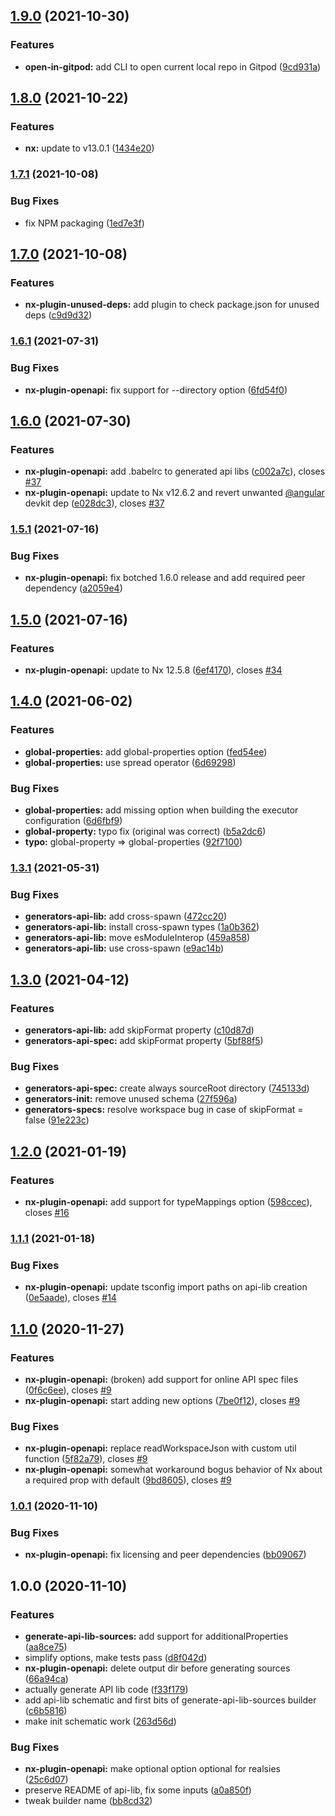 ## [1.9.0](https://github.com/trumbitta/nx-trumbitta/compare/v1.8.0...v1.9.0) (2021-10-30)


### Features

* **open-in-gitpod:** add CLI to open current local repo in Gitpod ([9cd931a](https://github.com/trumbitta/nx-trumbitta/commit/9cd931ad238b4a3282e5776c4c71f1714c2192cd))

## [1.8.0](https://github.com/trumbitta/nx-trumbitta/compare/v1.7.1...v1.8.0) (2021-10-22)


### Features

* **nx:** update to v13.0.1 ([1434e20](https://github.com/trumbitta/nx-trumbitta/commit/1434e20f9340d5f3a96e35155e2b60ea69859f93))

### [1.7.1](https://github.com/trumbitta/nx-trumbitta/compare/v1.7.0...v1.7.1) (2021-10-08)


### Bug Fixes

* fix NPM packaging ([1ed7e3f](https://github.com/trumbitta/nx-trumbitta/commit/1ed7e3f2acb84d9b34df8330dcea60a455b8c360))

## [1.7.0](https://github.com/trumbitta/nx-trumbitta/compare/v1.6.1...v1.7.0) (2021-10-08)


### Features

* **nx-plugin-unused-deps:** add plugin to check package.json for unused deps ([c9d9d32](https://github.com/trumbitta/nx-trumbitta/commit/c9d9d321d0f8dde18795555856cd0979e8c7f236))

### [1.6.1](https://github.com/trumbitta/nx-trumbitta/compare/v1.6.0...v1.6.1) (2021-07-31)


### Bug Fixes

* **nx-plugin-openapi:** fix support for --directory option ([6fd54f0](https://github.com/trumbitta/nx-trumbitta/commit/6fd54f07b73dc2b44076e8aebd1e80e0e8d99668))

## [1.6.0](https://github.com/trumbitta/nx-trumbitta/compare/v1.5.1...v1.6.0) (2021-07-30)


### Features

* **nx-plugin-openapi:** add .babelrc to generated api libs ([c002a7c](https://github.com/trumbitta/nx-trumbitta/commit/c002a7c20b9089918aac22d49b7408a38343d145)), closes [#37](https://github.com/trumbitta/nx-trumbitta/issues/37)
* **nx-plugin-openapi:** update to Nx v12.6.2 and revert unwanted [@angular](https://github.com/angular) devkit dep ([e028dc3](https://github.com/trumbitta/nx-trumbitta/commit/e028dc38e564ecba897ca971a92363350e1558db)), closes [#37](https://github.com/trumbitta/nx-trumbitta/issues/37)

### [1.5.1](https://github.com/trumbitta/nx-trumbitta/compare/v1.5.0...v1.5.1) (2021-07-16)


### Bug Fixes

* **nx-plugin-openapi:** fix botched 1.6.0 release and add required peer dependency ([a2059e4](https://github.com/trumbitta/nx-trumbitta/commit/a2059e4f94a6a5661ec25a7f080721e0b0300a4f))

## [1.5.0](https://github.com/trumbitta/nx-trumbitta/compare/v1.4.0...v1.5.0) (2021-07-16)


### Features

* **nx-plugin-openapi:** update to Nx 12.5.8 ([6ef4170](https://github.com/trumbitta/nx-trumbitta/commit/6ef4170e867c8bef1cbfd9d3582eace5e0681754)), closes [#34](https://github.com/trumbitta/nx-trumbitta/issues/34)

## [1.4.0](https://github.com/trumbitta/nx-trumbitta/compare/v1.3.1...v1.4.0) (2021-06-02)


### Features

* **global-properties:** add global-properties option ([fed54ee](https://github.com/trumbitta/nx-trumbitta/commit/fed54eedfc997343eb24645a2b8e0a534aac307d))
* **global-properties:** use spread operator ([6d69298](https://github.com/trumbitta/nx-trumbitta/commit/6d6929819bfebb3a2ed30e2e3a29b740a2675548))


### Bug Fixes

* **global-properties:** add missing option when building the executor configuration ([6d6fbf9](https://github.com/trumbitta/nx-trumbitta/commit/6d6fbf9700aea59ebae06e31462dd295c16e071c))
* **global-property:** typo fix (original was correct) ([b5a2dc6](https://github.com/trumbitta/nx-trumbitta/commit/b5a2dc66a727cddb6bb84c58e5a911085e010142))
* **typo:** global-property => global-properties ([92f7100](https://github.com/trumbitta/nx-trumbitta/commit/92f710015c0c609b10bb820b7474ca2c5cdad1c9))

### [1.3.1](https://github.com/trumbitta/nx-trumbitta/compare/v1.3.0...v1.3.1) (2021-05-31)


### Bug Fixes

* **generators-api-lib:** add cross-spawn ([472cc20](https://github.com/trumbitta/nx-trumbitta/commit/472cc2091ecc1bcc877c29b5778b969d8ceff54e))
* **generators-api-lib:** install cross-spawn types ([1a0b362](https://github.com/trumbitta/nx-trumbitta/commit/1a0b3622919a1d49a0c3d118fefce4b83ab7aff5))
* **generators-api-lib:** move esModuleInterop ([459a858](https://github.com/trumbitta/nx-trumbitta/commit/459a8583de879fb4c29f4fc4e7c2cce68a813c19))
* **generators-api-lib:** use cross-spawn ([e9ac14b](https://github.com/trumbitta/nx-trumbitta/commit/e9ac14b086c316c57aede4ac2ae499187241e716))

## [1.3.0](https://github.com/trumbitta/nx-trumbitta/compare/v1.2.0...v1.3.0) (2021-04-12)


### Features

* **generators-api-lib:** add skipFormat property ([c10d87d](https://github.com/trumbitta/nx-trumbitta/commit/c10d87da26ad35d892cc69dc03f9f762337fcdf9))
* **generators-api-spec:** add skipFormat property ([5bf88f5](https://github.com/trumbitta/nx-trumbitta/commit/5bf88f5d3bd8d412822ddc52c234110f74d12dfb))


### Bug Fixes

* **generators-api-spec:** create always sourceRoot directory ([745133d](https://github.com/trumbitta/nx-trumbitta/commit/745133dec6b0ca5e940d3ad5d4e86c9335abc502))
* **generators-init:** remove unused schema ([27f596a](https://github.com/trumbitta/nx-trumbitta/commit/27f596a7164f0d50e961f3d52be13a389bf1e8a2))
* **generators-specs:** resolve workspace bug in case of skipFormat = false ([91e223c](https://github.com/trumbitta/nx-trumbitta/commit/91e223c25280d4ceb48e94b1dc5befe3ea32ea8f))

## [1.2.0](https://github.com/trumbitta/nx-trumbitta/compare/v1.1.1...v1.2.0) (2021-01-19)


### Features

* **nx-plugin-openapi:** add support for typeMappings option ([598ccec](https://github.com/trumbitta/nx-trumbitta/commit/598ccec0f84ccc3c7fcbe17b7899f2204a07b27f)), closes [#16](https://github.com/trumbitta/nx-trumbitta/issues/16)

### [1.1.1](https://github.com/trumbitta/nx-trumbitta/compare/v1.1.0...v1.1.1) (2021-01-18)


### Bug Fixes

* **nx-plugin-openapi:** update tsconfig import paths on api-lib creation ([0e5aade](https://github.com/trumbitta/nx-trumbitta/commit/0e5aade6db245d0cd8205d50226410f5a9416c6f)), closes [#14](https://github.com/trumbitta/nx-trumbitta/issues/14)

## [1.1.0](https://github.com/trumbitta/nx-trumbitta/compare/v1.0.1...v1.1.0) (2020-11-27)


### Features

* **nx-plugin-openapi:** (broken) add support for online API spec files ([0f6c6ee](https://github.com/trumbitta/nx-trumbitta/commit/0f6c6eea1033d36449240d84033b6152b1cc4555)), closes [#9](https://github.com/trumbitta/nx-trumbitta/issues/9)
* **nx-plugin-openapi:** start adding new options ([7be0f12](https://github.com/trumbitta/nx-trumbitta/commit/7be0f12d9ec6f48e9a86d9c13a025d35b7dc2fce)), closes [#9](https://github.com/trumbitta/nx-trumbitta/issues/9)


### Bug Fixes

* **nx-plugin-openapi:** replace readWorkspaceJson with custom util function ([5f82a79](https://github.com/trumbitta/nx-trumbitta/commit/5f82a790213d59628c3b5285348989155d63219b)), closes [#9](https://github.com/trumbitta/nx-trumbitta/issues/9)
* **nx-plugin-openapi:** somewhat workaround bogus behavior of Nx about a required prop with default ([9bd8605](https://github.com/trumbitta/nx-trumbitta/commit/9bd86055c1cc56b9a3f5235b6ab6aa0ff136cd2a)), closes [#9](https://github.com/trumbitta/nx-trumbitta/issues/9)

### [1.0.1](https://github.com/trumbitta/nx-trumbitta/compare/v1.0.0...v1.0.1) (2020-11-10)


### Bug Fixes

* **nx-plugin-openapi:** fix licensing and peer dependencies ([bb09067](https://github.com/trumbitta/nx-trumbitta/commit/bb090672622cdbf16cd13a8f9c06c4d1699563a8))

## 1.0.0 (2020-11-10)


### Features

* **generate-api-lib-sources:** add support for additionalProperties ([aa8ce75](https://github.com/trumbitta/nx-trumbitta/commit/aa8ce7559de6cb1ada9aa5ef95e0ac221a969fcf))
* simplify options, make tests pass ([d8f042d](https://github.com/trumbitta/nx-trumbitta/commit/d8f042d8c2b7610b50b2004de4c623df7c8290e1))
* **nx-plugin-openapi:** delete output dir before generating sources ([66a94ca](https://github.com/trumbitta/nx-trumbitta/commit/66a94ca004d52c9383eb58c802bb0c549e3a3050))
* actually generate API lib code ([f33f179](https://github.com/trumbitta/nx-trumbitta/commit/f33f1792263c8ebfd51aaace944dfb05a0af3e44))
* add api-lib schematic and first bits of generate-api-lib-sources builder ([c6b5816](https://github.com/trumbitta/nx-trumbitta/commit/c6b5816238990f92a87ab106719a758bd19bd5b2))
* make init schematic work ([263d56d](https://github.com/trumbitta/nx-trumbitta/commit/263d56d7c622795a60b6ab601d9a4fba94ba593e))


### Bug Fixes

* **nx-plugin-openapi:** make optional option optional for realsies ([25c6d07](https://github.com/trumbitta/nx-trumbitta/commit/25c6d07cded174aa63d789caed10e70b285109bc))
* preserve README of api-lib, fix some inputs ([a0a850f](https://github.com/trumbitta/nx-trumbitta/commit/a0a850f4082a87a334502822b379001247d729cb))
* tweak builder name ([bb8cd32](https://github.com/trumbitta/nx-trumbitta/commit/bb8cd32b7d378b43ba206250732d722a4c0af180))
